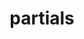 ---
title: partials
description: Learn about the partial layouts that make up the Milo Docs theme.
---